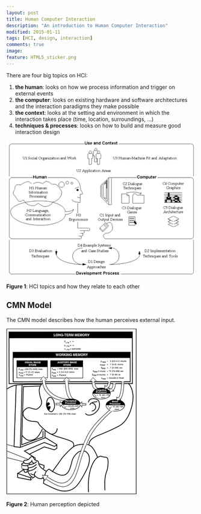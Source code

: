 ```yaml
---
layout: post
title: Human Computer Interaction
description: "An introduction to Human Computer Interaction"
modified: 2015-01-11
tags: [HCI, design, interaction]
comments: true
image:
feature: HTML5_sticker.png
---
```


There are four big topics on HCI:

1. **the human**: looks on how we process information and trigger on external events
2. **the computer**: looks on existing hardware and software architectures and the interaction paradigms they make possible
3. **the context**: looks at the setting and environment in which the interaction takes place (time, location, surroundings, ...)
4. **techniques & processes**: looks on how to build and measure good interaction design

![](<../images/HCI-topics.png>)

**Figure 1**: HCI topics and how they relate to each other

CMN Model
---------------------------

The CMN model describes how the human perceives external input.

![](<../images/HCI-CMN-Model.png>)

**Figure 2**: Human perception depicted
